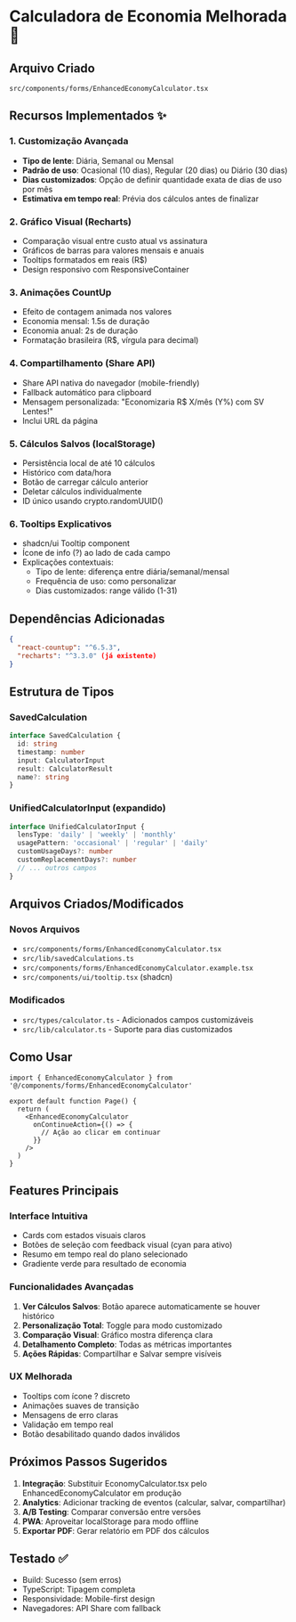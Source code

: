 # Calculadora de Economia Melhorada 🎯

## Arquivo Criado
`src/components/forms/EnhancedEconomyCalculator.tsx`

## Recursos Implementados ✨

### 1. Customização Avançada
- **Tipo de lente**: Diária, Semanal ou Mensal
- **Padrão de uso**: Ocasional (10 dias), Regular (20 dias) ou Diário (30 dias)
- **Dias customizados**: Opção de definir quantidade exata de dias de uso por mês
- **Estimativa em tempo real**: Prévia dos cálculos antes de finalizar

### 2. Gráfico Visual (Recharts)
- Comparação visual entre custo atual vs assinatura
- Gráficos de barras para valores mensais e anuais
- Tooltips formatados em reais (R$)
- Design responsivo com ResponsiveContainer

### 3. Animações CountUp
- Efeito de contagem animada nos valores
- Economia mensal: 1.5s de duração
- Economia anual: 2s de duração
- Formatação brasileira (R$, vírgula para decimal)

### 4. Compartilhamento (Share API)
- Share API nativa do navegador (mobile-friendly)
- Fallback automático para clipboard
- Mensagem personalizada: "Economizaria R$ X/mês (Y%) com SV Lentes!"
- Inclui URL da página

### 5. Cálculos Salvos (localStorage)
- Persistência local de até 10 cálculos
- Histórico com data/hora
- Botão de carregar cálculo anterior
- Deletar cálculos individualmente
- ID único usando crypto.randomUUID()

### 6. Tooltips Explicativos
- shadcn/ui Tooltip component
- Ícone de info (?) ao lado de cada campo
- Explicações contextuais:
  - Tipo de lente: diferença entre diária/semanal/mensal
  - Frequência de uso: como personalizar
  - Dias customizados: range válido (1-31)

## Dependências Adicionadas
```json
{
  "react-countup": "^6.5.3",
  "recharts": "^3.3.0" (já existente)
}
```

## Estrutura de Tipos

### SavedCalculation
```typescript
interface SavedCalculation {
  id: string
  timestamp: number
  input: CalculatorInput
  result: CalculatorResult
  name?: string
}
```

### UnifiedCalculatorInput (expandido)
```typescript
interface UnifiedCalculatorInput {
  lensType: 'daily' | 'weekly' | 'monthly'
  usagePattern: 'occasional' | 'regular' | 'daily'
  customUsageDays?: number
  customReplacementDays?: number
  // ... outros campos
}
```

## Arquivos Criados/Modificados

### Novos Arquivos
- `src/components/forms/EnhancedEconomyCalculator.tsx`
- `src/lib/savedCalculations.ts`
- `src/components/forms/EnhancedEconomyCalculator.example.tsx`
- `src/components/ui/tooltip.tsx` (shadcn)

### Modificados
- `src/types/calculator.ts` - Adicionados campos customizáveis
- `src/lib/calculator.ts` - Suporte para dias customizados

## Como Usar

```tsx
import { EnhancedEconomyCalculator } from '@/components/forms/EnhancedEconomyCalculator'

export default function Page() {
  return (
    <EnhancedEconomyCalculator 
      onContinueAction={() => {
        // Ação ao clicar em continuar
      }}
    />
  )
}
```

## Features Principais

### Interface Intuitiva
- Cards com estados visuais claros
- Botões de seleção com feedback visual (cyan para ativo)
- Resumo em tempo real do plano selecionado
- Gradiente verde para resultado de economia

### Funcionalidades Avançadas
1. **Ver Cálculos Salvos**: Botão aparece automaticamente se houver histórico
2. **Personalização Total**: Toggle para modo customizado
3. **Comparação Visual**: Gráfico mostra diferença clara
4. **Detalhamento Completo**: Todas as métricas importantes
5. **Ações Rápidas**: Compartilhar e Salvar sempre visíveis

### UX Melhorada
- Tooltips com ícone ? discreto
- Animações suaves de transição
- Mensagens de erro claras
- Validação em tempo real
- Botão desabilitado quando dados inválidos

## Próximos Passos Sugeridos

1. **Integração**: Substituir EconomyCalculator.tsx pelo EnhancedEconomyCalculator em produção
2. **Analytics**: Adicionar tracking de eventos (calcular, salvar, compartilhar)
3. **A/B Testing**: Comparar conversão entre versões
4. **PWA**: Aproveitar localStorage para modo offline
5. **Exportar PDF**: Gerar relatório em PDF dos cálculos

## Testado ✅
- Build: Sucesso (sem erros)
- TypeScript: Tipagem completa
- Responsividade: Mobile-first design
- Navegadores: API Share com fallback
